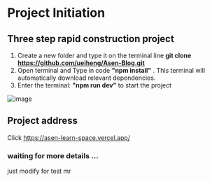 # Project Initiation

## Three step rapid construction project
1. Create a new folder and type it on the terminal line **git clone https://github.com/ueiheng/Asen-Blog.git**
2. Open terminal and Type in code **"npm install"** . This terminal will automatically download relevant dependencies.
3. Enter the terminal: **"npm run dev"** to start the project


![image](https://media1.giphy.com/media/lmjmpPI9FouT0YjsAe/giphy.webp)


## Project address

Click https://asen-learn-space.vercel.app/

### waiting for more details ...

just modify for test mr